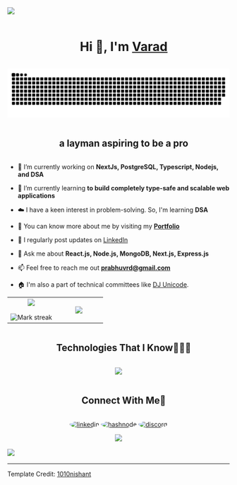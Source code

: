 
<!--horizontal divider(gradiant)-->
<img src="https://user-images.githubusercontent.com/73097560/115834477-dbab4500-a447-11eb-908a-139a6edaec5c.gif">

<!--h1 without bottom border-->
<div id="user-content-toc">
  <ul align="center">
    <summary><h1 style="display: inline-block">Hi 👋, I'm <span><a href="https://vaxad.xyz/" target="_blank">Varad<a></span></h1></summary>
  </ul>
</div>


<!--- snake -->
<div align="center">
  <img  src="https://github.com/vaxad/vaxad/blob/main/grid-snake.svg"
       alt="snake" /></a>
</div>


<!--h2 without bottom border-->
<div id="user-content-toc">
  <ul align="center">
    <summary><h2 style="display: inline-block">a layman aspiring to be a pro</h2></summary>
  </ul>
</div>


<!--Intro start-->
- 🔭 I’m currently working on **NextJs, PostgreSQL, Typescript, Nodejs, and DSA**

- 🌱 I’m currently learning **to build completely type-safe and scalable web applications**

- ☁️ I have a keen interest in problem-solving. So, I'm learning **DSA**

- 📖 You can know more about me by visiting my [**Portfolio**](https://vaxad.xyz)

- 📝 I regularly post updates on [LinkedIn](https://www.linkedin.com/in/varadprabhu/)

- 💬 Ask me about **React.js, Node.js, MongoDB, Next.js, Express.js**

- 📫 Feel free to reach me out **prabhuvrd@gmail.com**

- 🏠 I'm also a part of technical committees like [DJ Unicode](https://www.linkedin.com/company/djunicode/).
<!--Intro end-->



<!--- stats & Trophy (start) -->
<p align="center">
  <!--- stats (start) -->
<table align="center">
<tr border="none">
<td width="50%" align="center">
  
  <img  align="center" src="https://github-readme-streak-stats-rnvd36uwl-vaxads-projects.vercel.app/api?user=vaxad&theme=dark&show_icons=true&count_private=true" />
  <br></br>
  <img  title="🔥 Get streak stats for your profile at git.io/streak-stats" alt="Mark streak" src="https://github-readme-streak-stats-rnvd36uwl-vaxads-projects.vercel.app/?user=vaxad&theme=dark" /> 
</td>

<td width="50%" align="center">

  <img  align="center"  src="https://github-readme-stats-dusky-ten-23.vercel.app/api/top-langs/?username=vaxad&theme=dark&hide_border=false&no-bg=true&no-frame=true&langs_count=10"/>
  
  </td>
</tr>
</table>
<!--- stats (end) -->
</p>        
<!--- stats (end) -->


<!--h1 without bottom border-->
<div id="user-content-toc">
  <ul align="center">
    <summary><h2 style="display: inline-block">Technologies That I Know👨🏻‍💻</h2></summary>
  </ul>
</div>
<!--tech stack icons-->
<p align="center">
  <a href="https://skillicons.dev">
    <img src="https://skillicons.dev/icons?i=git,bootstrap,c,cpp,css,discord,androidstudio,vite,vercel,netlify,prisma,supabase,express,figma,firebase,github,html,java,js,md,mongodb,mysql,postgresql,nextjs,nodejs,arduino,postman,py,react,redux,tailwind,ts,vscode&perline=14" />
  </a>
</p>


<!-- Connect with me -->
<!--h2 without bottom border-->
<div id="user-content-toc">
  <ul align="center">
    <summary><h2 style="display: inline-block">Connect With Me🤝</h2></summary>
  </ul>
</div>

<!--icons and links-->
<p align="center">
<a href="https://www.linkedin.com/in/varadprabhu/" target="blank"><img style="border-radius: 100%" align="center" src="https://user-images.githubusercontent.com/88904952/234979284-68c11d7f-1acc-4f0c-ac78-044e1037d7b0.png" alt="linkedin" height="50" width="50" /></a>
<a href="https://unstop.com/u/varadprabhu/" target="blank"><img style="border-radius: 100%" align="center" src="https://d8it4huxumps7.cloudfront.net/uploads/images/unstop/branding-guidelines/icon/unstop-icon-800x800.png" alt="hashnode" height="50" width="50" /></a>
<a href="https://devfolio.co/@varadprabhu/" target="blank"><img style="border-radius: 100%" align="center" src="https://avatars.githubusercontent.com/u/38809367" alt="discord" height="50" width="50" /></a>
  
</p>


<!--profile visit count-->
<div align="center">
  
[![](https://visitcount.itsvg.in/api?id=vaxad&label=Profile%20Views&color=6&pretty=true)](https://visitcount.itsvg.in)
  
</div>

<!--horizontal divider(gradiant)-->
<img src="https://user-images.githubusercontent.com/73097560/115834477-dbab4500-a447-11eb-908a-139a6edaec5c.gif">

----------------------------------------------------------------------
Template Credit: [1010nishant](https://github.com/1010nishant)

